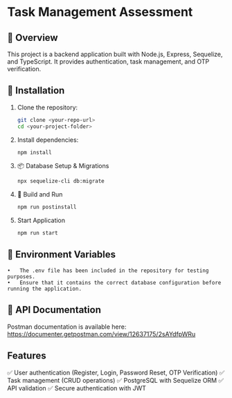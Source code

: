 # Task Management Assessment

## 📌 Overview
This project is a backend application built with Node.js, Express, Sequelize, and TypeScript. It provides authentication, task management, and OTP verification.

## 🚀 Installation

1. Clone the repository:
   ```bash
   git clone <your-repo-url>
   cd <your-project-folder>

2. Install dependencies:
    ```bash
   npm install
   
3. 📦 Database Setup & Migrations
    ```bash
   npx sequelize-cli db:migrate
   
4. 🔨 Build and Run
   ```bash
   npm run postinstall
   
5. Start Application
   ```bash
   npm run start
   
## 📄 Environment Variables 

	•	The .env file has been included in the repository for testing purposes.
	•	Ensure that it contains the correct database configuration before running the application.

## 📮 API Documentation

Postman documentation is available here: https://documenter.getpostman.com/view/12637175/2sAYdfpWRu

## Features

✅ User authentication (Register, Login, Password Reset, OTP Verification)
✅ Task management (CRUD operations)
✅ PostgreSQL with Sequelize ORM
✅ API validation
✅ Secure authentication with JWT
